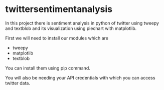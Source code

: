 # twittersentimentanalysis
In this project there is sentiment analysis in python of twitter using tweepy and textblob and its visualization using piechart with matplotlib.

First we will need to install our modules which are
 - tweepy
 - matplotlib
 - textblob

You can install them using pip command.

You will also be needing your API credentials with which you can access twitter data.


 
